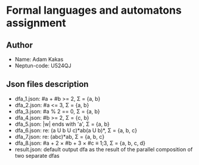 # Formal languages and automatons assignment

## Author

- Name: Adam Kakas
- Neptun-code: U524QJ

## Json files description

- dfa_1.json: #a + #b >= 2, Σ = {a, b}
- dfa_2.json: #a <= 3, Σ = {a, b}
- dfa_3.json: #a % 2 == 0, Σ = {a, b}
- dfa_4.json: #b >= 2, Σ = {c, b}
- dfa_5.json: |w| ends with 'a', Σ = {a, b}
- dfa_6.json: re: (a U b U c)\*ab(a U b)\*, Σ = {a, b, c}
- dfa_7.json: re: (abc)\*ab, Σ = {a, b, c}
- dfa_8.json: #a + 2 × #b + 3 × #c ≡ 1;3, Σ = {a, b, c, d}
- result.json: default output dfa as the result of the parallel composition of two separate dfas
